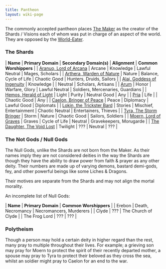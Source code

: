 ```yaml
---
title: Pantheon
layout: wiki-page
---
```


The commonly accepted pantheon places [The Maker](The-Maker) as the creator of the Shards / Visions each of whom was put in charge of an aspect of the world. They are opposed by the [World-Eater](World-Eater).

### The Shards

| **Name** | **Primary Domain** | **Secondary Domain(s)** | **Alignment** | **Common Worshippers** |
| [Aranuo, Lord of Arcana](Aranou) | Arcane | Knowledge | Lawful Neutral | Mages, Scholars |
| [Arthera, Warden of Nature](Arthera) | Nature | Balance, Cycle of Life | Chaotic Good | Hunters, Druids, Sailors |
| [Alai, Goddess of Ingenuity](Alai) | Knowledge | | Neutral | Scholars, Artisans |
| [Arum](Arum) | Honor | Warfare, Glory | Lawful Neutral | Soldiers, Mercenaries, Guardians |
| [Hemos, Herald of Light](Hemos) | Light | Purity | Neutral Good | Any |
| [Pria](Pria) | Life | | Chaotic Good | Any |
| [Caelon, Bringer of Peace](Caelon) | Peace | Diplomacy | Lawful Good | Diplomats |
| [Lokin, the Trickster Bard](Lokin) | Stories | Mischief, Entertainment | Chaotic Neutral | Entertainers, Thieves |
| [Tyra, The Storm Bringer](Tyra) | Storm | Nature | Chaotic Good | Sailors, Soldiers |
| [Moern, Lord of Graves](Moern) | Graves | Cycle of Life | Neutral | Gravekeepers, Morugarde |
| [The Daughter, The Void Lost](Daughter) | Twilight | ??? | Neutral | ??? |

### The Not Gods / Null Gods 

The Null Gods, unlike the Shards are not born from the Maker. As their names imply they are not considered deities in the way the Shards are though they have the ability to draw power from faith & prayer as any other deity. Their numbers are made up of varying demons, bastard demi-gods, fey, and other powerful beings like some Liches & Dragons.

Their motives are separate from the Shards and may not align the mortal morality.

An incomplete list of Null Gods:

| **Name** | **Primary Domain** | **Common Worshippers**  |
| Erebon   | Death, Necromancy  | Necromancers, Murderers |
| Clyde    | ???                | The Church of Clyde     |
| The Frog Lord | ???           | ???                     |

### Polytheism

Though a person may hold a certain deity in higher regard than the rest, many pray to multiple throughout their lives. For example; a grieving son may pray for Moern to protect the spirit of their recently departed mother, a spouse may pray to Tyra to protect their beloved as they cross the sea, whilst an soldier might pray to Caelon for an end to the war.